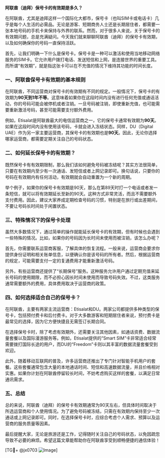 **阿联酋（迪拜）保号卡的有效期是多久？**

在阿联酋，尤其是迪拜这样一个国际化大都市，保号卡（也叫SIM卡或电话卡）几乎是每个人生活的必需品。无论是游客、短期商务人士还是长期居住者，都需要一张本地号码的手机卡来保持与外界的联系。然而，对于很多人来说，关于保号卡的有效期问题，总是充满疑问。今天我们就来聊聊阿联酋（迪拜）的保号卡有效期，以及如何确保你的号码一直保持活跃。

首先，让我们明确一下什么是保号卡。保号卡是一种可以激活和使用当地移动网络服务的SIM卡。它允许用户拨打电话、发送短信和上网，是连接世界的重要工具。而所谓“有效期”，就是指这张卡可以在不充值的情况下维持其功能的时间长度。

### 一、阿联酋保号卡有效期的基本规则

在阿联酋，不同运营商对保号卡的有效期有不同的规定。一般情况下，保号卡的有效期为**90天到1年不等**。这意味着如果你在这段时间内没有进行任何充值或通话活动，你的号码可能会被停机或者注销。一旦号码被注销，即使重新充值，也可能需要重新激活号码，甚至可能需要支付额外费用。

例如，Etisalat是阿联酋最大的电信运营商之一，它的保号卡通常有效期为**90天**。如果在这段时间内没有使用该号码，卡就会进入冻结状态。同样，DU（Digital UAE）作为另一家主要运营商，其保号卡的有效期也是**90天**。因此，无论你选择哪家运营商，都需要定期关注自己的号码状态。

### 二、如何延长保号卡的有效期？

既然保号卡有有效期限制，那么我们该如何避免号码被冻结呢？其实方法很简单，只要在有效期内至少有一次通话、发短信或者上网记录即可。换句话说，只要你的号码在有效期内有任何活动，有效期就会自动重置为一个新的周期。

举个例子，如果你的保号卡有效期是90天，那么在第89天时打一个电话或者发一条短信，就可以将有效期延长至新的90天。这种方式非常灵活，而且不需要额外支付费用。因此，建议大家养成定期检查号码的习惯，特别是在旅行或出差期间，不要让号码长时间处于闲置状态。

### 三、特殊情况下的保号卡处理

虽然大多数情况下，通过简单的操作就能延长保号卡的有效期，但有时候也会遇到一些特殊的情况。比如，如果你的号码因为长时间未使用而被注销，该怎么办呢？

首先，你需要联系运营商客服，了解具体的恢复流程。一般来说，运营商会要求你提供身份证明和相关账单信息，以便确认你是该号码的所有者。然后，根据运营商的规定，可能需要支付一定的复通费用才能重新激活号码。

另外，有些运营商还提供了“长期保号”服务。这种服务允许用户通过定期充值来延长号码的使用期限，而不必担心因长时间未使用而导致号码失效。不过，这类服务通常需要额外的费用，具体费用取决于运营商的政策。

### 四、如何选择适合自己的保号卡？

在阿联酋，主要有两家主流运营商：Etisalat和DU。两家公司都提供多种类型的保号卡，包括预付费卡和后付费卡。对于大多数游客和短期居住者来说，预付费卡是最常见的选择，因为它方便快捷且无需签订长期合同。

在选择保号卡时，除了考虑有效期外，还需要关注其他因素，如通话资费、数据流量套餐以及国际漫游服务等。例如，Etisalat提供的“Smart SIM”卡非常适合经常需要拨打国际长途的用户，而DU的“Freedom”卡则以其丰富的数据流量套餐受到欢迎。

此外，随着移动互联网的普及，许多运营商还推出了专门针对智能手机用户的套餐。这些套餐通常包含大量的本地通话时间、短信和高速数据流量，并且价格相对实惠。如果你计划在阿联酋停留较长时间，不妨考虑购买这样的套餐，以满足日常通讯需求。

### 五、总结

总的来说，阿联酋（迪拜）的保号卡有效期通常为90天左右，但具体时间取决于所选运营商和个人使用情况。为了避免号码被冻结，只需在有效期内保持至少一次通话或上网记录即可。同时，在选择保号卡时，应综合考虑个人需求、预算以及运营商的服务质量等因素。

最后提醒大家，无论是旅游还是工作，记得随时关注自己的号码状态，以免因疏忽导致不必要的麻烦。希望这篇文章能帮助你在阿联酋享受到顺畅便捷的通信体验！

[TG💪+ @jx0703 ![Image](https://github.com/user-attachments/assets/dbca1d08-cadb-493c-b0ec-ad6f7a83f270)]